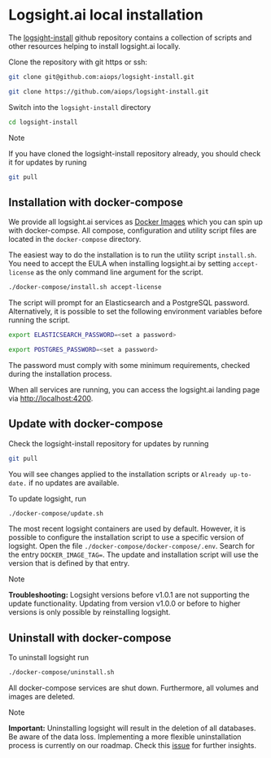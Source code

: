 # Logsight.ai local installation

The [logsight-install](https://github.com/aiops/logsight-install) github repository contains a collection of scripts and other resources helping to install logsight.ai locally.

Clone the repository with git https or ssh:
```bash
git clone git@github.com:aiops/logsight-install.git
```

```bash
git clone https://github.com/aiops/logsight-install.git
```

Switch into the ```logsight-install``` directory

```bash
cd logsight-install
```

> [!NOTE]
> If you have cloned the logsight-install repository already, you should check it for updates by runing
> ```bash
> git pull
> ```

## Installation with docker-compose

We provide all logsight.ai services as [Docker Images](https://hub.docker.com/orgs/logsight/repositories) which you can spin up with docker-compse. All compose, configuration and utility script files are located in the ```docker-compose``` directory.

The easiest way to do the installation is to run the utility script ```install.sh```. You need to accept the EULA when installing logsight.ai by setting ```accept-license``` as the only command line argument for the script.

```bash
./docker-compose/install.sh accept-license
```

The script will prompt for an Elasticsearch and a PostgreSQL password. Alternatively, it is possible to set the following environment variables before running the script.

```bash
export ELASTICSEARCH_PASSWORD=<set a password>
```

```bash
export POSTGRES_PASSWORD=<set a password>
```

The password must comply with some minimum requirements, checked during the installation process.

When all services are running, you can access the logsight.ai landing page via [http://localhost:4200](http://localhost:4200).

## Update with docker-compose

Check the logsight-install repository for updates by running
```bash
git pull
```

You will see changes applied to the installation scripts or `Already up-to-date.` if no updates are available.

To update logsight, run
```bash
./docker-compose/update.sh
```

The most recent logsight containers are used by default. However, it is possible to configure the installation script to use a specific version of logsight. Open the file `./docker-compose/docker-compose/.env`. Search for the entry `DOCKER_IMAGE_TAG=`. The update and installation script will use the version that is defined by that entry.

> [!NOTE]
> **Troubleshooting:** Logsight versions before v1.0.1 are not supporting the update functionality. Updating from version v1.0.0 or before to higher versions is only possible by reinstalling logsight.

## Uninstall with docker-compose

To uninstall logsight run
```bash
./docker-compose/uninstall.sh
```

All docker-compose services are shut down. Furthermore, all volumes and images are deleted.

> [!NOTE]
> **Important:** Uninstalling logsight will result in the deletion of all databases. Be aware of the data loss. Implementing a more flexible uninstallation process is currently on our roadmap. Check this [issue](https://github.com/aiops/logsight-install/issues/13) for further insights.
